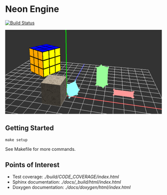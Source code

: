 # Neon Engine

[![Build Status](https://travis-ci.com/NeonSky/neon-engine.svg?token=TptU3mWb3ppa6yPiyN4b&branch=master)](https://travis-ci.com/github/NeonSky/neon-engine)

![](docs/screenshots/rubik_scene.gif)

## Getting Started

```
make setup
```

See Makefile for more commands.

## Points of Interest

* Test coverage: *./build/CODE_COVERAGE/index.html*
* Sphinx documentation: *./docs/_build/html/index.html*
* Doxygen documentation: *./docs/doxygen/html/index.html*
